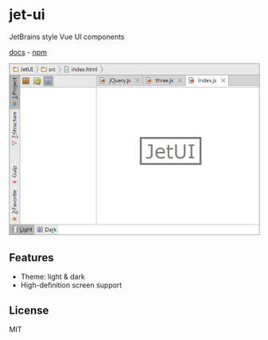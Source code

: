 # jet-ui

JetBrains style Vue UI components

[docs](http://niujunwei.com/jet-ui/) - [npm](https://www.npmjs.com/package/jet-ui)

![](screenshot.png)

## Features

- Theme: light & dark
- High-definition screen support

## License

MIT
